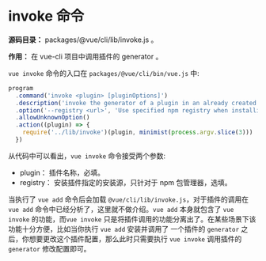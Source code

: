 # invoke 命令

**源码目录：**  packages/@vue/cli/lib/invoke.js 。

**作用：**  在 vue-cli 项目中调用插件的 generator 。


`vue invoke` 命令的入口在 `packages/@vue/cli/bin/vue.js` 中:

```js
program
  .command('invoke <plugin> [pluginOptions]')
  .description('invoke the generator of a plugin in an already created project')
  .option('--registry <url>', 'Use specified npm registry when installing dependencies (only for npm)')
  .allowUnknownOption()
  .action((plugin) => {
    require('../lib/invoke')(plugin, minimist(process.argv.slice(3)))
  })
```

从代码中可以看出，`vue invoke` 命令接受两个参数:
* plugin： 插件名称，必填。
* registry： 安装插件指定的安装源，只针对于 npm 包管理器，选填。

当执行了 `vue add` 命令后会加载 `@vue/cli/lib/invoke.js`，对于插件的调用在 `vue add` 命令中已经分析了，这里就不做介绍。`vue add`
本身就包含了 `vue invoke` 的功能，而`vue invoke` 只是将插件调用的功能分离出了。在某些场景下该功能十分方便，比如当你执行 `vue add` 安装并调用了
一个插件的 `generator` 之后，你想要更改这个插件配置，那么此时只需要执行 `vue invoke` 调用插件的 `generator` 修改配置即可。
